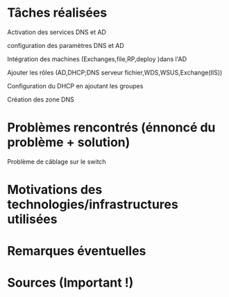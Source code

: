 # Tâches réalisées

Activation des services DNS et AD 

configuration des paramètres DNS et AD 

Intégration des machines (Exchanges,file,RP,deploy )dans l'AD

Ajouter  les rôles (AD,DHCP;DNS serveur fichier,WDS,WSUS,Exchange(IIS))

Configuration du DHCP  en ajoutant les groupes 

Création des zone DNS

# Problèmes rencontrés (énnoncé du problème + solution)
 
 Problème de câblage sur le switch 

# Motivations des technologies/infrastructures utilisées

# Remarques éventuelles

# Sources (Important !)
